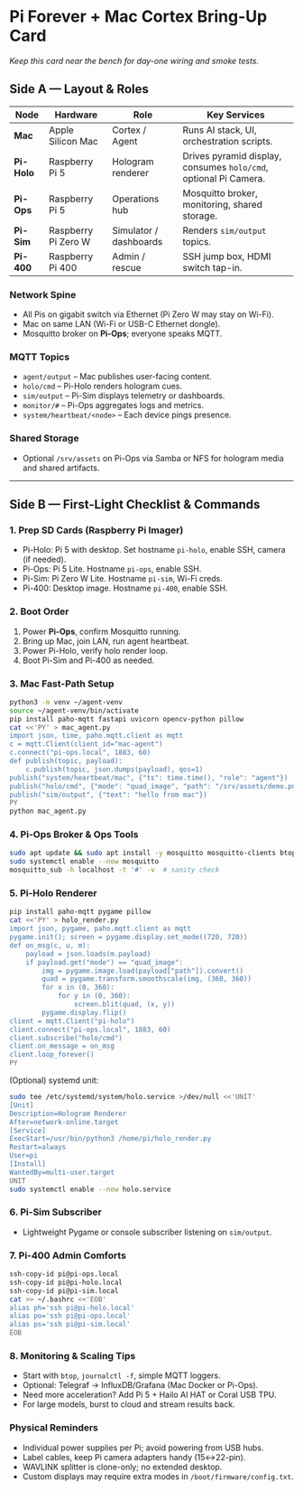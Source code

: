 # Pi Forever + Mac Cortex Bring-Up Card

*Keep this card near the bench for day-one wiring and smoke tests.*

## Side A — Layout & Roles

| Node       | Hardware | Role | Key Services |
|------------|----------|------|--------------|
| **Mac**    | Apple Silicon Mac | Cortex / Agent | Runs AI stack, UI, orchestration scripts.
| **Pi-Holo**| Raspberry Pi 5    | Hologram renderer | Drives pyramid display, consumes `holo/cmd`, optional Pi Camera.
| **Pi-Ops** | Raspberry Pi 5    | Operations hub | Mosquitto broker, monitoring, shared storage.
| **Pi-Sim** | Raspberry Pi Zero W | Simulator / dashboards | Renders `sim/output` topics.
| **Pi-400** | Raspberry Pi 400  | Admin / rescue | SSH jump box, HDMI switch tap-in.

### Network Spine
- All Pis on gigabit switch via Ethernet (Pi Zero W may stay on Wi-Fi).
- Mac on same LAN (Wi-Fi or USB-C Ethernet dongle).
- Mosquitto broker on **Pi-Ops**; everyone speaks MQTT.

### MQTT Topics
- `agent/output` – Mac publishes user-facing content.
- `holo/cmd` – Pi-Holo renders hologram cues.
- `sim/output` – Pi-Sim displays telemetry or dashboards.
- `monitor/#` – Pi-Ops aggregates logs and metrics.
- `system/heartbeat/<node>` – Each device pings presence.

### Shared Storage
- Optional `/srv/assets` on Pi-Ops via Samba or NFS for hologram media and shared artifacts.

---

## Side B — First-Light Checklist & Commands

### 1. Prep SD Cards (Raspberry Pi Imager)
- Pi-Holo: Pi 5 with desktop. Set hostname `pi-holo`, enable SSH, camera (if needed).
- Pi-Ops: Pi 5 Lite. Hostname `pi-ops`, enable SSH.
- Pi-Sim: Pi Zero W Lite. Hostname `pi-sim`, Wi-Fi creds.
- Pi-400: Desktop image. Hostname `pi-400`, enable SSH.

### 2. Boot Order
1. Power **Pi-Ops**, confirm Mosquitto running.
2. Bring up Mac, join LAN, run agent heartbeat.
3. Power Pi-Holo, verify holo render loop.
4. Boot Pi-Sim and Pi-400 as needed.

### 3. Mac Fast-Path Setup
```bash
python3 -m venv ~/agent-venv
source ~/agent-venv/bin/activate
pip install paho-mqtt fastapi uvicorn opencv-python pillow
cat <<'PY' > mac_agent.py
import json, time, paho.mqtt.client as mqtt
c = mqtt.Client(client_id="mac-agent")
c.connect("pi-ops.local", 1883, 60)
def publish(topic, payload):
    c.publish(topic, json.dumps(payload), qos=1)
publish("system/heartbeat/mac", {"ts": time.time(), "role": "agent"})
publish("holo/cmd", {"mode": "quad_image", "path": "/srv/assets/demo.png"})
publish("sim/output", {"text": "hello from mac"})
PY
python mac_agent.py
```

### 4. Pi-Ops Broker & Ops Tools
```bash
sudo apt update && sudo apt install -y mosquitto mosquitto-clients btop
sudo systemctl enable --now mosquitto
mosquitto_sub -h localhost -t '#' -v  # sanity check
```

### 5. Pi-Holo Renderer
```bash
pip install paho-mqtt pygame pillow
cat <<'PY' > holo_render.py
import json, pygame, paho.mqtt.client as mqtt
pygame.init(); screen = pygame.display.set_mode((720, 720))
def on_msg(c, u, m):
    payload = json.loads(m.payload)
    if payload.get("mode") == "quad_image":
        img = pygame.image.load(payload["path"]).convert()
        quad = pygame.transform.smoothscale(img, (360, 360))
        for x in (0, 360):
            for y in (0, 360):
                screen.blit(quad, (x, y))
        pygame.display.flip()
client = mqtt.Client("pi-holo")
client.connect("pi-ops.local", 1883, 60)
client.subscribe("holo/cmd")
client.on_message = on_msg
client.loop_forever()
PY
```
(Optional) systemd unit:
```bash
sudo tee /etc/systemd/system/holo.service >/dev/null <<'UNIT'
[Unit]
Description=Hologram Renderer
After=network-online.target
[Service]
ExecStart=/usr/bin/python3 /home/pi/holo_render.py
Restart=always
User=pi
[Install]
WantedBy=multi-user.target
UNIT
sudo systemctl enable --now holo.service
```

### 6. Pi-Sim Subscriber
- Lightweight Pygame or console subscriber listening on `sim/output`.

### 7. Pi-400 Admin Comforts
```bash
ssh-copy-id pi@pi-ops.local
ssh-copy-id pi@pi-holo.local
ssh-copy-id pi@pi-sim.local
cat >> ~/.bashrc <<'EOB'
alias ph='ssh pi@pi-holo.local'
alias po='ssh pi@pi-ops.local'
alias ps='ssh pi@pi-sim.local'
EOB
```

### 8. Monitoring & Scaling Tips
- Start with `btop`, `journalctl -f`, simple MQTT loggers.
- Optional: Telegraf → InfluxDB/Grafana (Mac Docker or Pi-Ops).
- Need more acceleration? Add Pi 5 + Hailo AI HAT or Coral USB TPU.
- For large models, burst to cloud and stream results back.

### Physical Reminders
- Individual power supplies per Pi; avoid powering from USB hubs.
- Label cables, keep Pi camera adapters handy (15↔22-pin).
- WAVLINK splitter is clone-only; no extended desktop.
- Custom displays may require extra modes in `/boot/firmware/config.txt`.

